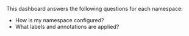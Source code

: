 This dashboard answers the following questions for each namespace:

- How is my namespace configured?
- What labels and annotations are applied?
